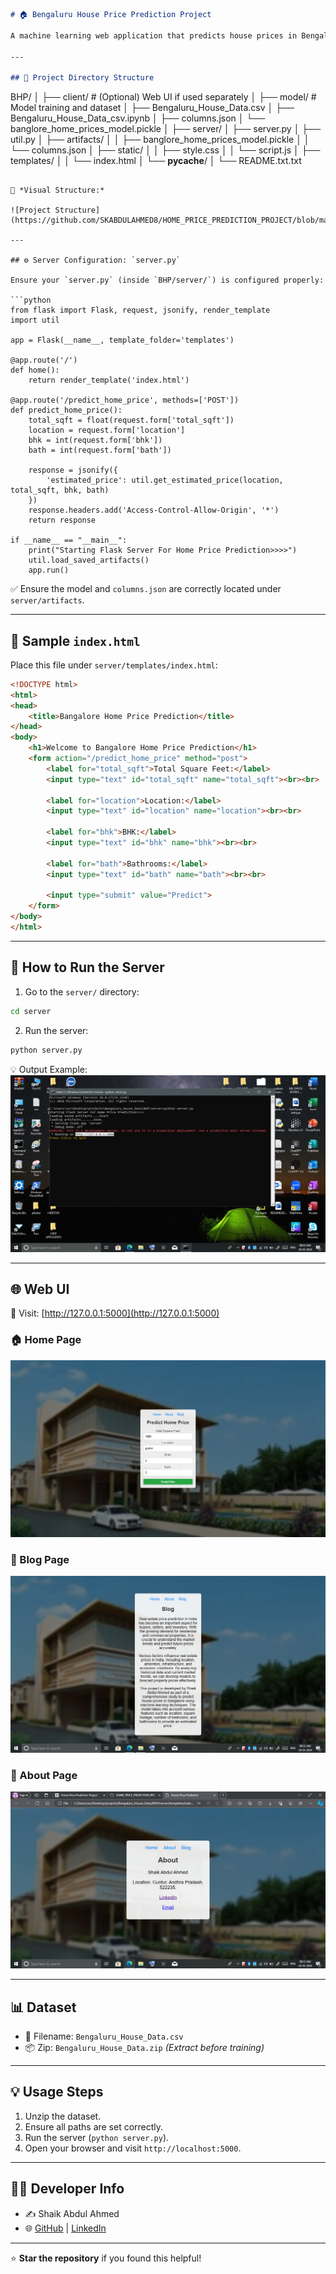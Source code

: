 ```markdown
# 🏠 Bengaluru House Price Prediction Project

A machine learning web application that predicts house prices in Bengaluru based on location, BHK, square footage, and bathrooms using a trained model and Flask.

---

## 📁 Project Directory Structure

```
BHP/
│
├── client/                        # (Optional) Web UI if used separately
│
├── model/                         # Model training and dataset
│   ├── Bengaluru_House_Data.csv
│   ├── Bengaluru_House_Data_csv.ipynb
│   ├── columns.json
│   └── banglore_home_prices_model.pickle
│
├── server/
│   ├── server.py
│   ├── util.py
│   ├── artifacts/
│   │   ├── banglore_home_prices_model.pickle
│   │   └── columns.json
│   ├── static/
│   │   ├── style.css
│   │   └── script.js
│   ├── templates/
│   │   └── index.html
│   └── __pycache__/
│
└── README.txt.txt
```

📸 *Visual Structure:*

![Project Structure](https://github.com/SKABDULAHMED8/HOME_PRICE_PREDICTION_PROJECT/blob/main/project.bhp.structure.PNG)

---

## ⚙️ Server Configuration: `server.py`

Ensure your `server.py` (inside `BHP/server/`) is configured properly:

```python
from flask import Flask, request, jsonify, render_template
import util

app = Flask(__name__, template_folder='templates')

@app.route('/')
def home():
    return render_template('index.html')

@app.route('/predict_home_price', methods=['POST'])
def predict_home_price():
    total_sqft = float(request.form['total_sqft'])
    location = request.form['location']
    bhk = int(request.form['bhk'])
    bath = int(request.form['bath'])

    response = jsonify({
        'estimated_price': util.get_estimated_price(location, total_sqft, bhk, bath)
    })
    response.headers.add('Access-Control-Allow-Origin', '*')
    return response

if __name__ == "__main__":
    print("Starting Flask Server For Home Price Prediction>>>>")
    util.load_saved_artifacts()
    app.run()
```

✅ Ensure the model and `columns.json` are correctly located under `server/artifacts`.

---

## 🧾 Sample `index.html`

Place this file under `server/templates/index.html`:

```html
<!DOCTYPE html>
<html>
<head>
    <title>Bangalore Home Price Prediction</title>
</head>
<body>
    <h1>Welcome to Bangalore Home Price Prediction</h1>
    <form action="/predict_home_price" method="post">
        <label for="total_sqft">Total Square Feet:</label>
        <input type="text" id="total_sqft" name="total_sqft"><br><br>

        <label for="location">Location:</label>
        <input type="text" id="location" name="location"><br><br>

        <label for="bhk">BHK:</label>
        <input type="text" id="bhk" name="bhk"><br><br>

        <label for="bath">Bathrooms:</label>
        <input type="text" id="bath" name="bath"><br><br>

        <input type="submit" value="Predict">
    </form>
</body>
</html>
```

---

## 🚀 How to Run the Server

1. Go to the `server/` directory:
```bash
cd server
```

2. Run the server:
```bash
python server.py
```

💡 Output Example:
![Running Server Command](https://github.com/SKABDULAHMED8/HOME_PRICE_PREDICTION_PROJECT/blob/main/cmd_run_server_bhp_1.PNG)

---

## 🌐 Web UI

🔗 Visit: [http://127.0.0.1:5000](http://127.0.0.1:5000)

### 🏠 Home Page
![Home Page UI](https://github.com/SKABDULAHMED8/HOME_PRICE_PREDICTION_PROJECT/blob/main/Capture_webpage_ui.PNG)

### 📝 Blog Page
![Blog UI](https://github.com/SKABDULAHMED8/HOME_PRICE_PREDICTION_PROJECT/blob/main/Capture_webpage_blogui.PNG)

### 👤 About Page
![About Page](https://github.com/SKABDULAHMED8/HOME_PRICE_PREDICTION_PROJECT/blob/main/cpture_about_ui.PNG)

---

## 📊 Dataset

- 📄 Filename: `Bengaluru_House_Data.csv`
- 📦 Zip: `Bengaluru_House_Data.zip` *(Extract before training)*

---

## 💡 Usage Steps

1. Unzip the dataset.
2. Ensure all paths are set correctly.
3. Run the server (`python server.py`).
4. Open your browser and visit `http://localhost:5000`.

---

## 👨‍💻 Developer Info

- ✍️ Shaik Abdul Ahmed  
- 🌐 [GitHub](https://github.com/SKABDULAHMED8) | [LinkedIn](https://www.linkedin.com/in/abdul-ahmed-shaik-61447a257)

---

⭐ **Star the repository** if you found this helpful!
```
